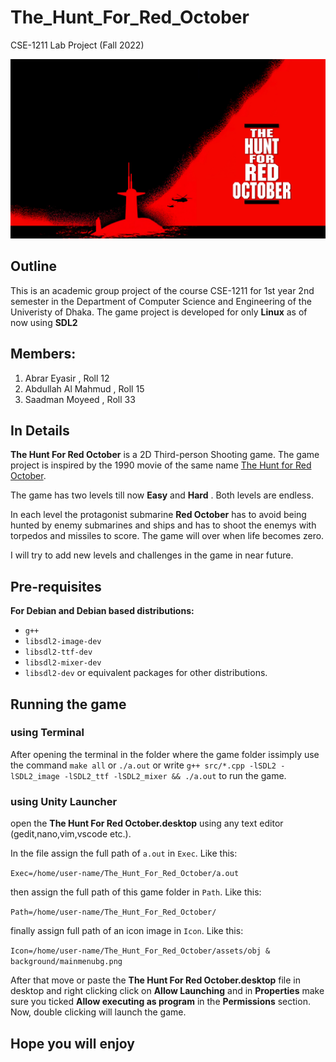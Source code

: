 # The_Hunt_For_Red_October
CSE-1211 Lab Project (Fall 2022)

![Intro image](assets/obj%20%26%20background/mainmenubg.png)

## Outline
This is an academic group project of the course CSE-1211 for 1st year 2nd semester in the Department of Computer Science and Engineering of the Univeristy of Dhaka. The game project is developed for only **Linux** as of now using **SDL2**

## Members:
1. Abrar Eyasir , Roll 12
2. Abdullah Al Mahmud , Roll 15
3. Saadman Moyeed , Roll 33
## In Details
**The Hunt For Red October** is a 2D Third-person Shooting game. The game project is inspired by the 1990 movie of the same name [The Hunt for Red October](https://en.wikipedia.org/wiki/The_Hunt_for_Red_October_(film)).

The game has two levels till now **Easy** and **Hard** . Both levels are endless. 

In each level the protagonist submarine **Red October** has to avoid being hunted by enemy submarines and ships and has to shoot the enemys with torpedos and missiles to score.
The game will over when life becomes zero.

I will try to add new levels and challenges in the game in near future.

## Pre-requisites
**For Debian and Debian based distributions:**
* ```g++```
* ```libsdl2-image-dev``` 
* ```libsdl2-ttf-dev```
* ```libsdl2-mixer-dev```
* ```libsdl2-dev``` 
or equivalent packages for other distributions.

## Running the game

### using Terminal
After opening the terminal in the folder where the game folder issimply use the command `make all` or `./a.out` or 
write 
```g++ src/*.cpp -lSDL2 -lSDL2_image -lSDL2_ttf -lSDL2_mixer && ./a.out```
to run the game.

### using Unity Launcher
open the **The Hunt For Red October.desktop** using any text editor (gedit,nano,vim,vscode etc.).

In the file assign the full path of `a.out` in `Exec`. 
Like this:

```Exec=/home/user-name/The_Hunt_For_Red_October/a.out```

then assign the full path of this game folder in `Path`. 
Like this:

```Path=/home/user-name/The_Hunt_For_Red_October/```

finally assign full path of an icon image in `Icon`. 
Like this:

```Icon=/home/user-name/The_Hunt_For_Red_October/assets/obj & background/mainmenubg.png```

After that move or paste the **The Hunt For Red October.desktop** file in desktop and right clicking click on **Allow Launching**
and in **Properties** make sure you ticked **Allow executing as program** in the **Permissions** section.
Now, double clicking will launch the game. 

## Hope you will enjoy
